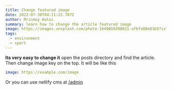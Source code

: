 ```yaml
---
title: Change featured image
date: 2022-07-30T04:11:22.787Z
author: Mrinmoy Haloi
summary: learn how to change the article featured image
image: https://images.unsplash.com/photo-1649859398021-afbfe80e83b9?ixlib=rb-1.2.1&dl=oppo-WFK4QMIM4M4-unsplash.jpg&w=640&q=80&fm=jpg&crop=entropy&cs=tinysrgb
tags:
  - environment
  - sport
---
```

**Its very easy to change it**
open the posts directory and find the article. Then change image key on the top. It will be like this
```yml
image: https://example.com/image
```

Or you can use netlify cms at [/admin](/admin)
